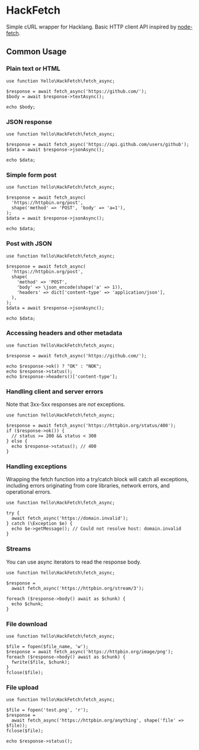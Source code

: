 # HackFetch
Simple cURL wrapper for Hacklang. Basic HTTP client API inspired by [node-fetch](https://www.npmjs.com/package/node-fetch).
## Common Usage
### Plain text or HTML
```Hack
use function Yello\HackFetch\fetch_async;

$response = await fetch_async('https://github.com/');
$body = await $response->textAsync();

echo $body;
```
### JSON response
```Hack
use function Yello\HackFetch\fetch_async;

$response = await fetch_async('https://api.github.com/users/github');
$data = await $response->jsonAsync();

echo $data;
```
### Simple form post
```Hack
use function Yello\HackFetch\fetch_async;

$response = await fetch_async(
  'https://httpbin.org/post',
  shape('method' => 'POST', 'body' => 'a=1'),
);
$data = await $response->jsonAsync();

echo $data;
```
### Post with JSON
```Hack
use function Yello\HackFetch\fetch_async;

$response = await fetch_async(
  'https://httpbin.org/post',
  shape(
    'method' => 'POST',
    'body' => \json_encode(shape('a' => 1)),
    'headers' => dict['content-type' => 'application/json'],
  ),
);
$data = await $response->jsonAsync();

echo $data;
```
### Accessing headers and other metadata
```Hack
use function Yello\HackFetch\fetch_async;

$response = await fetch_async('https://github.com/');

echo $response->ok() ? "OK" : "NOK";
echo $response->status();
echo $response->headers()['content-type'];
```
### Handling client and server errors
Note that 3xx-5xx responses are *not* exceptions.
```Hack
use function Yello\HackFetch\fetch_async;

$response = await fetch_async('https://httpbin.org/status/400');
if ($response->ok()) {
  // status >= 200 && status < 300
} else {
  echo $response->status(); // 400
}
```
### Handling exceptions
Wrapping the fetch function into a try/catch block will catch all exceptions, including errors originating from core libraries, network errors, and operational errors.
```Hack
use function Yello\HackFetch\fetch_async;

try {
  await fetch_async('https://domain.invalid');
} catch (\Exception $e) {
  echo $e->getMessage(); // Could not resolve host: domain.invalid
}
```
### Streams
You can use async iterators to read the response body.
```Hack
use function Yello\HackFetch\fetch_async;

$response = 
  await fetch_async('https://httpbin.org/stream/3');

foreach ($response->body() await as $chunk) {
  echo $chunk;
}
```
### File download
```Hack
use function Yello\HackFetch\fetch_async;

$file = fopen($file_name, 'w');
$response = await fetch_async('https://httpbin.org/image/png');
foreach ($response->body() await as $chunk) {
  fwrite($file, $chunk);
}
fclose($file);
```
### File upload
```Hack
use function Yello\HackFetch\fetch_async;

$file = fopen('test.png', 'r');
$response =
  await fetch_async('https://httpbin.org/anything', shape('file' => $file));
fclose($file);

echo $response->status();
```
